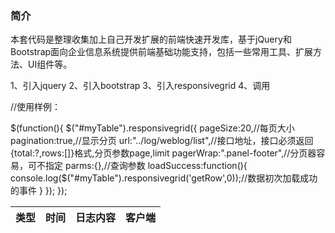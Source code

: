 <h3>简介</h3>
<p>本套代码是整理收集加上自己开发扩展的前端快速开发库，基于jQuery和Bootstrap面向企业信息系统提供前端基础功能支持，包括一些常用工具、扩展方法、UI组件等。</p>
1、引入jquery
2、引入bootstrap
3、引入responsivegrid
4、调用

//使用样例：

$(function(){
	$("#myTable").responsivegrid({
		pageSize:20,//每页大小
		pagination:true,//显示分页
		url:"../log/weblog/list",//接口地址，接口必须返回{total:?,rows:[]}格式,分页参数page,limit
		pagerWrap:".panel-footer",//分页器容易，可不指定
		parms:{},//查询参数
		loadSuccess:function(){
			console.log($("#myTable").responsivegrid('getRow',0));//数据初次加载成功的事件
		}
	});
});

<div class="wordbreakall">
	<table id="myTable" class="table table-hover table-striped table-bordered" data-rowrender="rowrender">
		<thead>
			<tr class="primary text-center">
				<th data-field="level" data-align="center" data-width="7" class="hidden-xs">类型</th>
				<th data-field="time" data-align="center" data-formatter="dateformatter" data-width="15">时间</th>
				<th data-field="logmsg" data-width="45">日志内容</th>
				<th data-field="operator" data-width="33" class="hidden-xs">客户端</th>
			</tr>
		</thead>
		<tbody></tbody>
	</table>
</div>